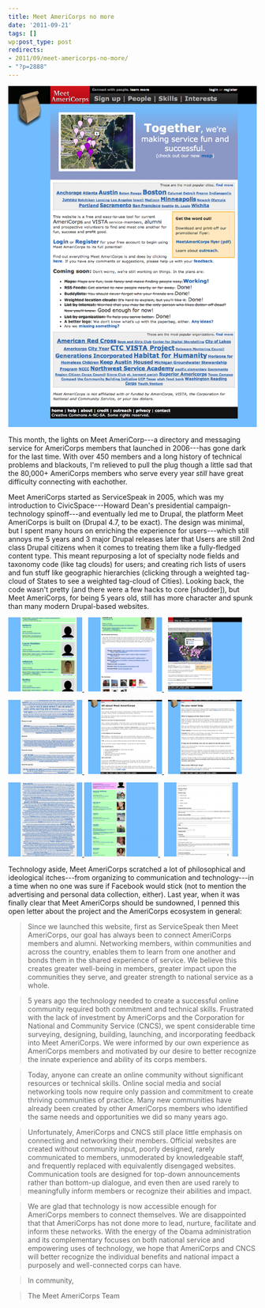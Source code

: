 ```yaml
---
title: Meet AmeriCorps no more
date: '2011-09-21'
tags: []
wp:post_type: post
redirects:
- 2011/09/meet-americorps-no-more/
- "?p=2888"
---
```


[ ![](2011-09-21-Meet-AmeriCorps-no-more/Home-Meet-AmeriCorps.png "Home | Meet AmeriCorps") ](2011-09-21-Meet-AmeriCorps-no-more/Home-Meet-AmeriCorps.png)

This month, the lights on Meet AmeriCorp---a directory and messaging service for AmeriCorps members that launched in 2006---has gone dark for the last time. With over 450 members and a long history of technical problems and blackouts, I'm relieved to pull the plug though a little sad that the 80,000+ AmeriCorps members who serve every year _still_ have great difficulty connecting with eachother.

Meet AmeriCorps started as ServiceSpeak in 2005, which was my introduction to CivicSpace---Howard Dean's presidential campaign-technology spinoff---and eventually led me to Drupal, the platform Meet AmeriCorps is built on (Drupal 4.7, to be exact). The design was minimal, but I spent many hours on enriching the experience for users---which still annoys me 5 years and 3 major Drupal releases later that Users are still 2nd class Drupal citizens when it comes to treating them like a fully-fledged content type. This meant repurposing a lot of specialty node fields and taxonomy code (like tag clouds) for users; and creating rich lists of users and fun stuff like geographic hierarchies (clicking through a weighted tag-cloud of States to see a weighted tag-cloud of Cities). Looking back, the code wasn't pretty (and there were a few hacks to core [shudder]), but Meet AmeriCorps, for being 5 years old, still has more character and spunk than many modern Drupal-based websites.

[ ![](2011-09-21-Meet-AmeriCorps-no-more/California-Meet-AmeriCorps-150x150.png "California | Meet AmeriCorps") ](2011-09-21-Meet-AmeriCorps-no-more/California-Meet-AmeriCorps.png)  [ ![](2011-09-21-Meet-AmeriCorps-no-more/rebecca-Meet-AmeriCorps-150x150.png "rebecca | Meet AmeriCorps") ](2011-09-21-Meet-AmeriCorps-no-more/rebecca-Meet-AmeriCorps.png)  [ ![](2011-09-21-Meet-AmeriCorps-no-more/Map-Meet-AmeriCorps-150x150.png "Map | Meet AmeriCorps") ](2011-09-21-Meet-AmeriCorps-no-more/Map-Meet-AmeriCorps.png)

[ ![](2011-09-21-Meet-AmeriCorps-no-more/Interests-Meet-AmeriCorps-150x150.png "Interests | Meet AmeriCorps") ](2011-09-21-Meet-AmeriCorps-no-more/Interests-Meet-AmeriCorps.png)  [ ![](2011-09-21-Meet-AmeriCorps-no-more/All-about-Meet-AmeriCorps-Meet-AmeriCorps-150x150.png "All about Meet AmeriCorps | Meet AmeriCorps") ](2011-09-21-Meet-AmeriCorps-no-more/All-about-Meet-AmeriCorps-Meet-AmeriCorps.png)  [ ![](2011-09-21-Meet-AmeriCorps-no-more/So-you-need-help-Meet-AmeriCorps-150x150.png "So you need help | Meet AmeriCorps") ](2011-09-21-Meet-AmeriCorps-no-more/So-you-need-help-Meet-AmeriCorps.png)

[ ![](2011-09-21-Meet-AmeriCorps-no-more/Service-Area-Meet-AmeriCorps-150x150.png "Service Area | Meet AmeriCorps") ](2011-09-21-Meet-AmeriCorps-no-more/Service-Area-Meet-AmeriCorps.png) [ ![](2011-09-21-Meet-AmeriCorps-no-more/Alaska-Meet-AmeriCorps-150x150.png "Alaska | Meet AmeriCorps") ](2011-09-21-Meet-AmeriCorps-no-more/Alaska-Meet-AmeriCorps.png)  [ ![](2011-09-21-Meet-AmeriCorps-no-more/user-account-Meet-AmeriCorps-150x150.png "user account | Meet AmeriCorps") ](2011-09-21-Meet-AmeriCorps-no-more/user-account-Meet-AmeriCorps.png)

Technology aside, Meet AmeriCorps scratched a lot of philosophical and ideological itches---from organizing to communication and technology---in a time when no one was sure if Facebook would stick (not to mention the advertising and personal data collection, either). Last year, when it was finally clear that Meet AmeriCorps should be sundowned, I penned this open letter about the project and the AmeriCorps ecosystem in general:

> Since we launched this website, first as ServiceSpeak then Meet AmeriCorps, our goal has always been to connect AmeriCorps members and alumni. Networking members, within communities and across the country, enables them to learn from one another and bonds them in the shared experience of service. We believe this creates greater well-being in members, greater impact upon the communities they serve, and greater strength to national service as a whole.

>

> 5 years ago the technology needed to create a successful online community required both commitment and technical skills. Frustrated with the lack of investment by AmeriCorps and the Corporation for National and Community Service (CNCS), we spent considerable time surveying, designing, building, launching, and incorporating feedback into Meet AmeriCorps. We were informed by our own experience as AmeriCorps members and motivated by our desire to better recognize the innate experience and ability of its corps members.

>

> Today, anyone can create an online community without significant resources or technical skills. Online social media and social networking tools now require only passion and commitment to create thriving communities of practice. Many new communities have already been created by other AmeriCorps members who identified the same needs and opportunities we did so many years ago.

>

> Unfortunately, AmeriCorps and CNCS still place little emphasis on connecting and networking their members. Official websites are created without community input, poorly designed, rarely communicated to members, unmoderated by knowledgeable staff, and frequently replaced with equivalently disengaged websites. Communication tools are designed for top-down announcements rather than bottom-up dialogue, and even then are used rarely to meaningfully inform members or recognize their abilities and impact.

>

> We are glad that technology is now accessible enough for AmeriCorps members to connect themselves. We are disappointed that that AmeriCorps has not done more to lead, nurture, facilitate and inform these networks. With the energy of the Obama administration and its complementary focuses on both national service and empowering uses of technology, we hope that AmeriCorps and CNCS will better recognize the individual benefits and national impact a purposely and well-connected corps can have.

>

> In community,

> The Meet AmeriCorps Team
